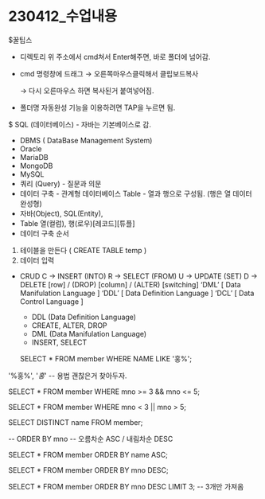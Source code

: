 # 230412_수업내용

$꿀팁스
- 디렉토리 위 주소에서 cmd쳐서 Enter해주면, 바로 폴더에 넘어감.
- cmd 명령창에 드래그 → 오른쪽마우스클릭해서 클립보드복사

   → 다시 오른마우스 하면 복사된거 붙여넣어짐.
- 폴더명 자동완성 기능을 이용하려면 TAP을 누르면 됨.

$ SQL (데이터베이스) - 자바는 기본베이스로 감.

- DBMS ( DataBase Management System)
- Oracle
- MariaDB
- MongoDB
- MySQL
- 쿼리 (Query) - 질문과 의문
- 데이터 구축 - 관계형 데이터베이스
Table - 열과 행으로 구성됨. (행은 열 데이터 완성형)
- 자바(Object), SQL(Entity),
- Table 열(컬럼), 행(로우)[레코드][튜플]
- 데이터 구축 순서
1. 테이블을 만든다 ( CREATE TABLE temp )
2. 데이터 입력
- CRUD
C → INSERT (INTO)
R → SELECT (FROM)
U → UPDATE (SET)
D → DELETE [row] / (DROP) [column] / (ALTER) [switching]
        ‘DML’ [ Data Manifulation Language ]
        ‘DDL’ [ Data Definition Language ]
        ‘DCL’ [ Data Control Language ]
    - DDL (Data Definition Language)
    - CREATE, ALTER, DROP
    - DML (Data Manifulation Language)
    - INSERT, SELECT
	
	SELECT * FROM member
WHERE NAME LIKE '홍%';

'%홍%', '_홍_' -- 용법 괜찮은거 찾아두자.

SELECT * FROM member
WHERE mno >= 3 && mno <= 5;

SELECT * FROM member
WHERE mno < 3 || mno > 5;

SELECT DISTINCT name FROM member;

-- ORDER BY mno
-- 오름차순 ASC / 내림차순 DESC

SELECT * FROM member
ORDER BY name ASC;

SELECT * FROM member
ORDER BY mno DESC;

SELECT * FROM member
ORDER BY mno DESC LIMIT 3; -- 3개만 가져옴